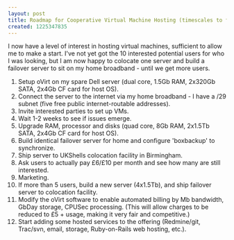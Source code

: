 ```yaml
--- 
layout: post
title: Roadmap for Cooperative Virtual Machine Hosting (timescales to follow).
created: 1225347835
---
```

I now have a level of interest in hosting virtual machines, sufficient to allow me to make a start.  I've not yet got the 10 interested potential users for who I was looking, but I am now happy to colocate one server and build a failover server to sit on my home broadband - until we get more users.
<ol>
<li>Setup oVirt on my spare Dell server (dual core, 1.5Gb RAM, 2x320Gb SATA, 2x4Gb CF card for host OS).</li>
<li>Connect the server to the internet via my home broadband - I have a /29 subnet (five free public internet-routable addresses).</li>
<li>Invite interested parties to set up VMs.</li>
<li>Wait 1-2 weeks to see if issues emerge.</li>
<li>Upgrade RAM, processor and disks (quad core, 8Gb RAM, 2x1.5Tb SATA, 2x4Gb CF card for host OS).</li>
<li>Build identical failover server for home and configure 'boxbackup' to synchronize.</li>
<li>Ship server to UKShells colocation facility in Birmingham.</li>
<li>Ask users to actually pay £6/£10 per month and see how many are still interested.</li>
<li>Marketing.</li>
<li>If more than 5 users, build a new server (4x1.5Tb), and ship failover server to colocation facility.</li>
<li>Modify the oVirt software to enable automated billing by Mb bandwidth, GbDay storage,  CPUSec processing.  (This will allow charges to be reduced to £5 + usage, making it very fair and competitive.)
<li>Start adding some hosted services to the offering (Redmine/git, Trac/svn, email, storage, Ruby-on-Rails web hosting, etc.).</li>
</ol>
